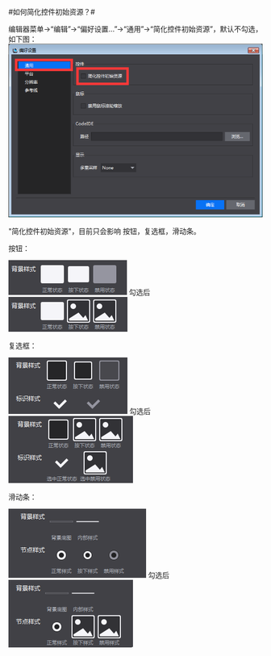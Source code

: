 #如何简化控件初始资源？#

编辑器菜单->“编辑”->“偏好设置...”->“通用”->“简化控件初始资源”，默认不勾选，如下图：
&emsp;&emsp;![image](res/image0001.png)

"简化控件初始资源"，目前只会影响 按钮，复选框，滑动条。

按钮：

  ![image](res/image0005.png)  勾选后  ![image](res/image0008.png)

复选框：

  ![image](res/image0006.png)  勾选后  ![image](res/image0009.png)


滑动条：

  ![image](res/image0007.png)  勾选后  ![image](res/image0010.png)
  



